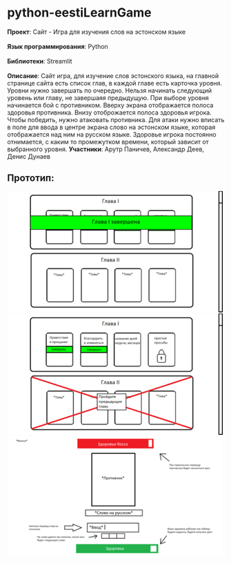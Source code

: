 # python-eestiLearnGame
**Проект**: Сайт - Игра для изучения слов на эстонском языке<br><br>
**Язык программирования**: Python<br><br>
**Библиотеки**: Streamlit<br><br>
**Описание**: Сайт игра, для изучение слов эстонского языка, на главной странице сайта есть список глав, в каждой главе есть карточка уровня. Уровни нужно завершать по очередно. Нельзя начинать следующий уровень или главу, не завершаяя предыдущую. При выборе уровня начинается бой с противником. Вверху экрана отображается полоса здоровья противника. Внизу отоброжается полоса здоровья игрока. Чтобы победить, нужно атаковать противника. Для атаки нужно вписать в поле для ввода в центре экрана слово на эстонском языке, которая отображается над ним на русском языке. Здоровье игрока постоянно отнимается, с каким то промежутком времени, который зависит от выбранного уровня.
**Участники**: Арутр Паничев, Александр Деев, Денис Дунаев<br>

## Прототип:
<img src="./prototype.png" width="500px">
<img src="./prototype2.png" width="500px">
<img src="./prototype3.png" width="500px">
